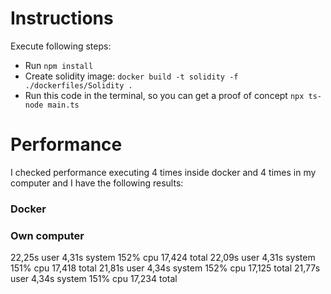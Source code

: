 # Instructions
Execute following steps:
- Run `npm install`
- Create solidity image: `docker build -t solidity -f ./dockerfiles/Solidity .`
- Run this code in the terminal, so you can get a proof of concept `npx ts-node main.ts`

# Performance
I checked performance executing 4 times inside docker and 4 times in my computer and I have the following results:

### Docker

### Own computer
22,25s user 4,31s system 152% cpu 17,424 total
22,09s user 4,31s system 151% cpu 17,418 total
21,81s user 4,34s system 152% cpu 17,125 total
21,77s user 4,34s system 151% cpu 17,234 total
